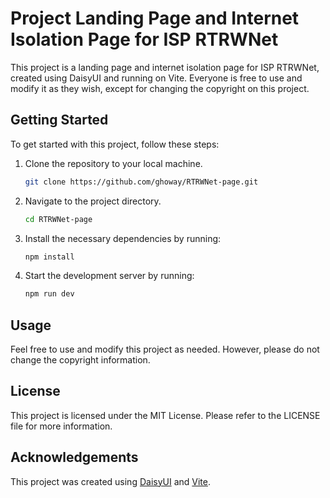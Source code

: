 # Project Landing Page and Internet Isolation Page for ISP RTRWNet

This project is a landing page and internet isolation page for ISP RTRWNet, created using DaisyUI and running on Vite. Everyone is free to use and modify it as they wish, except for changing the copyright on this project.

## Getting Started

To get started with this project, follow these steps:

1. Clone the repository to your local machine.
   ```bash
   git clone https://github.com/ghoway/RTRWNet-page.git
   ```
2. Navigate to the project directory.
   ```bash
   cd RTRWNet-page
   ```
3. Install the necessary dependencies by running:
   ```bash
   npm install
   ```
4. Start the development server by running:
   ```bash
   npm run dev
   ```

## Usage

Feel free to use and modify this project as needed. However, please do not change the copyright information.

## License

This project is licensed under the MIT License. Please refer to the LICENSE file for more information.

## Acknowledgements

This project was created using [DaisyUI](https://daisyui.com/) and [Vite](https://vitejs.dev/).
